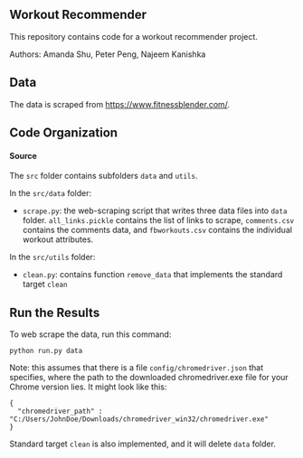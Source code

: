 ## Workout Recommender

This repository contains code for a workout recommender project.

Authors: Amanda Shu, Peter Peng, Najeem Kanishka

## Data
The data is scraped from https://www.fitnessblender.com/.

## Code Organization

#### Source
The `src` folder contains subfolders `data` and `utils`.

In the `src/data` folder:
- `scrape.py`: the web-scraping script that writes three data files into `data` folder. `all_links.pickle` contains the list of links to scrape, `comments.csv` contains the comments data, and `fbworkouts.csv` contains the individual workout attributes.

In the `src/utils` folder:
- `clean.py`: contains function `remove_data` that implements the standard target `clean`

## Run the Results
To web scrape the data, run this command:
```console
python run.py data
```

Note: this assumes that there is a file `config/chromedriver.json` that specifies, where the path to the downloaded chromedriver.exe file for your Chrome version lies. It might look like this:
```console
{
  "chromedriver_path" : "C:/Users/JohnDoe/Downloads/chromedriver_win32/chromedriver.exe"
}
```

Standard target `clean` is also implemented, and it will delete `data` folder.
